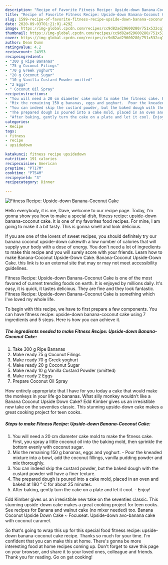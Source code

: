 ```yaml
---
description: "Recipe of Favorite Fitness Recipe: Upside-down Banana-Coconut Cake"
title: "Recipe of Favorite Fitness Recipe: Upside-down Banana-Coconut Cake"
slug: 1599-recipe-of-favorite-fitness-recipe-upside-down-banana-coconut-cake
date: 2020-09-03T01:21:01.429Z
image: https://img-global.cpcdn.com/recipes/cc9d82ad29600280/751x532cq70/fitness-recipe-upside-down-banana-coconut-cake-recipe-main-photo.jpg
thumbnail: https://img-global.cpcdn.com/recipes/cc9d82ad29600280/751x532cq70/fitness-recipe-upside-down-banana-coconut-cake-recipe-main-photo.jpg
cover: https://img-global.cpcdn.com/recipes/cc9d82ad29600280/751x532cq70/fitness-recipe-upside-down-banana-coconut-cake-recipe-main-photo.jpg
author: Dean Dunn
ratingvalue: 4.2
reviewcount: 24953
recipeingredient:
- "300 g Ripe Bananas"
- "75 g Coconut Filings"
- "70 g Greek yoghurt"
- "20 g Coconut Sugar"
- "10 g Vanilla Custard Powder omitted"
- "2 Eggs"
- " Coconut Oil Spray"
recipeinstructions:
- "You will need a 20 cm diameter cake mold to make the fitness cake. First, you spray a little coconut oil into the baking mold, then sprinkle the bottom evenly with coconut sugar."
- "Mix the remaining 150 g bananas, eggs and yoghurt.  Pour the kneaded mixture into a bowl, add the coconut fillings, vanilla pudding powder and mix thoroughly."
- "You can indeed skip the custard powder, but the baked dough with the custard powder will have a finer texture."
- "The prepared dough is poured into a cake mold, placed in an oven and baked at 180 ° C for about 25 minutes."
- "After baking, gently turn the cake on a plate and let it cool. Enjoy!"
categories:
- Recipe
tags:
- fitness
- recipe
- upsidedown

katakunci: fitness recipe upsidedown 
nutrition: 191 calories
recipecuisine: American
preptime: "PT17M"
cooktime: "PT54M"
recipeyield: "3"
recipecategory: Dinner

---
```



![Fitness Recipe: Upside-down Banana-Coconut Cake](https://img-global.cpcdn.com/recipes/cc9d82ad29600280/751x532cq70/fitness-recipe-upside-down-banana-coconut-cake-recipe-main-photo.jpg)

Hello everybody, it is me, Dave, welcome to our recipe page. Today, I'm gonna show you how to make a special dish, fitness recipe: upside-down banana-coconut cake. It is one of my favorites food recipes. For mine, I am going to make it a bit tasty. This is gonna smell and look delicious.

If you are one of the lovers of sweet recipes, you should definitely try our banana coconut upside-down cakewith a low number of calories that will supply your body with a dose of energy. You don&#39;t need a lot of ingredients to make this recipe and you will surely score with your friends. Learn how to make Banana-Coconut Upside-Down Cake. Banana-Coconut Upside-Down Cake. this link is to an external site that may or may not meet accessibility guidelines.

Fitness Recipe: Upside-down Banana-Coconut Cake is one of the most favored of current trending foods on earth. It is enjoyed by millions daily. It's easy, it is quick, it tastes delicious. They are fine and they look fantastic. Fitness Recipe: Upside-down Banana-Coconut Cake is something which I've loved my whole life.


To begin with this recipe, we have to first prepare a few components. You can have fitness recipe: upside-down banana-coconut cake using 7 ingredients and 5 steps. Here is how you can achieve it.

<!--inarticleads1-->

##### The ingredients needed to make Fitness Recipe: Upside-down Banana-Coconut Cake:

1. Take 300 g Ripe Bananas
1. Make ready 75 g Coconut Filings
1. Make ready 70 g Greek yoghurt
1. Make ready 20 g Coconut Sugar
1. Make ready 10 g Vanilla Custard Powder (omitted)
1. Make ready 2 Eggs
1. Prepare  Coconut Oil Spray


How entirely appropriate that I have for you today a cake that would make the monkeys in your life go bananas. What silly monkey wouldn&#39;t like a Banana Coconut Upside Down Cake? Edd Kimber gives us an irresistible new take on the seventies classic. This stunning upside-down cake makes a great cooking project for teen cooks. 

<!--inarticleads2-->

##### Steps to make Fitness Recipe: Upside-down Banana-Coconut Cake:

1. You will need a 20 cm diameter cake mold to make the fitness cake. First, you spray a little coconut oil into the baking mold, then sprinkle the bottom evenly with coconut sugar.
1. Mix the remaining 150 g bananas, eggs and yoghurt.  - Pour the kneaded mixture into a bowl, add the coconut fillings, vanilla pudding powder and mix thoroughly.
1. You can indeed skip the custard powder, but the baked dough with the custard powder will have a finer texture.
1. The prepared dough is poured into a cake mold, placed in an oven and baked at 180 ° C for about 25 minutes.
1. After baking, gently turn the cake on a plate and let it cool. - Enjoy!


Edd Kimber gives us an irresistible new take on the seventies classic. This stunning upside-down cake makes a great cooking project for teen cooks. See recipes for Banana and walnut cake (no mixer needed) too. Banana Coconut Upside Down Cake ~ Focuseat. Upside-down avo-banana cake with coconut caramel. 

So that's going to wrap this up for this special food fitness recipe: upside-down banana-coconut cake recipe. Thanks so much for your time. I'm confident that you can make this at home. There's gonna be more interesting food at home recipes coming up. Don't forget to save this page on your browser, and share it to your loved ones, colleague and friends. Thank you for reading. Go on get cooking!
